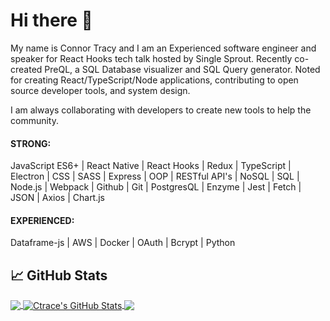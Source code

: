 # Hi there 👋

My name is Connor Tracy and I am an Experienced software engineer and speaker for React Hooks tech talk hosted by Single Sprout. Recently co-created PreQL, a SQL Database visualizer and SQL Query generator. Noted for creating React/TypeScript/Node applications, contributing to open source developer tools, and system design.

I am always collaborating with developers to create new tools to help the community.

#### STRONG: 
JavaScript ES6+ | React Native | React Hooks | Redux | TypeScript | Electron | CSS | SASS | Express | OOP | RESTful API's | NoSQL | SQL | Node.js | Webpack | Github | Git | PostgresQL | Enzyme | Jest | Fetch | JSON | Axios | Chart.js
#### EXPERIENCED: 
Dataframe-js | AWS | Docker | OAuth | Bcrypt | Python
<!--
**Ctrace12/Ctrace12** is a ✨ _special_ ✨ repository because its `README.md` (this file) appears on your GitHub profile.

Here are some ideas to get you started:

- 🔭 I’m currently working on ...
- 🌱 I’m currently learning ...
- 👯 I’m looking to collaborate on ...
- 🤔 I’m looking for help with ...
- 💬 Ask me about ...
- 📫 How to reach me: ...
- 😄 Pronouns: ...
- ⚡ Fun fact: ...
-->
## &#x1f4c8; GitHub Stats
<a href="https://github.com/Ctrace12/Ctrace12">
  <img align="center" src="https://github-readme-stats.vercel.app/api/top-langs/?username=Ctrace12&title_color=ffffff&text_color=c9cacc&icon_color=2bbc8a&bg_color=1d1f21&langs_count=3" />
</a>
<a href="https://github.com/Ctrace12/Ctrace12">
  <img align="center" src="https://github-readme-stats.vercel.app/api?username=Ctrace12&show_icons=true&line_height=27&count_private=true&title_color=ffffff&text_color=c9cacc&icon_color=2bbc8a&bg_color=1d1f21" alt="Ctrace's GitHub Stats" />
</a>
<a href="https://github.com/Ctrace12/Ctrace12">
   <img align="center" src="https://github-readme-stats.vercel.app/api/pin/?username=oslabs-beta&repo=preql&title_color=ffffff&text_color=c9cacc&icon_color=2bbc8a&bg_color=1d1f21" />
</a>
<!-- <a href="https://github.com/Ctrace12/Ctrace12">
   <img align="center" src="https://github-readme-stats.vercel.app/api/pin/?username=Ctrace12&repo=Leet-Kids&title_color=ffffff&text_color=c9cacc&icon_color=2bbc8a&bg_color=1d1f21" />
</a>
<a href="https://github.com/Ctrace12/Ctrace12">
   <img align="center" src="https://github-readme-stats.vercel.app/api/pin/?username=MarketCrypt&repo=MarketCrypt &title_color=ffffff&text_color=c9cacc&icon_color=2bbc8a&bg_color=1d1f21" />
</a> -->
